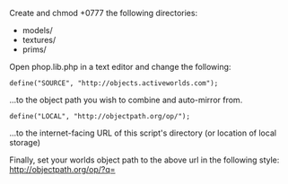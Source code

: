 Create and chmod +0777 the following directories:
* models/
* textures/
* prims/

Open phop.lib.php in a text editor and change the following:

    define("SOURCE", "http://objects.activeworlds.com");
...to the object path you wish to combine and auto-mirror from.


    define("LOCAL", "http://objectpath.org/op/");
...to the internet-facing URL of this script's directory (or location of local storage)


Finally, set your worlds object path to the above url in the following style:
    http://objectpath.org/op/?q=